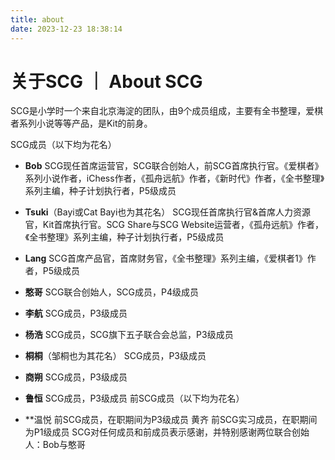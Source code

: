 ```yaml
---
title: about
date: 2023-12-23 18:38:14
---
```

# 关于SCG ｜ About SCG

SCG是小学时一个来自北京海淀的团队，由9个成员组成，主要有全书整理，爱棋者系列小说等等产品，是Kit的前身。


SCG成员（以下均为花名）

- **Bob** SCG现任首席运营官，SCG联合创始人，前SCG首席执行官。《爱棋者》系列小说作者，iChess作者，《孤舟远航》作者，《新时代》作者，《全书整理》系列主编，种子计划执行者，P5级成员
- **Tsuki**（Bayi或Cat Bayi也为其花名） SCG现任首席执行官&首席人力资源官，Kit首席执行官。SCG Share与SCG Website运营者，《孤舟远航》作者，《全书整理》系列主编，种子计划执行者，P5级成员
- **Lang** SCG首席产品官，首席财务官，《全书整理》系列主编，《爱棋者1》作者，P5级成员
- **憨哥** SCG联合创始人，SCG成员，P4级成员
- **李航** SCG成员，P3级成员
- **杨浩** SCG成员，SCG旗下五子联合会总监，P3级成员
- **桐桐**（邹桐也为其花名） SCG成员，P3级成员
- **商朔** SCG成员，P3级成员
- **鲁恒** SCG成员，P3级成员
前SCG成员（以下均为花名）

- **温悦 前SCG成员，在职期间为P3级成员
黄齐 前SCG实习成员，在职期间为P1级成员
SCG对任何成员和前成员表示感谢，并特别感谢两位联合创始人：Bob与憨哥